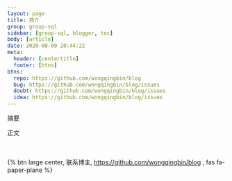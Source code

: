 ```yaml
---
layout: page
title: 简介
group: group-sql
sidebar: [group-sql, blogger, toc]
body: [article] 
date: 2020-08-09 20:44:22
meta:
  header: [centertitle]
  footer: [btns]
btns:
  repo: https://github.com/wongqingbin/blog
  bug: https://github.com/wongqingbin/blog/issues
  doubt: https://github.com/wongqingbin/blog/issues
  idea: https://github.com/wongqingbin/blog/issues
---
```

摘要

<!-- more -->

正文

<br><br>{% btn large center, 联系博主, https://github.com/wongqingbin/blog , fas fa-paper-plane %}
